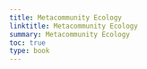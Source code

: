 ```yaml
---
title: Metacommunity Ecology
linktitle: Metacommunity Ecology
summary: Metacommunity Ecology
toc: true
type: book
---
```

